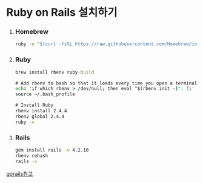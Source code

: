 # Ruby on Rails 설치하기

1. ### Homebrew

   ~~~cmd
   ruby -e "$(curl -fsSL https://raw.githubusercontent.com/Homebrew/install/master/install)"
   ~~~

2. ### Ruby

   ~~~cmd
   brew install rbenv ruby-build
   
   # Add rbenv to bash so that it loads every time you open a terminal
   echo 'if which rbenv > /dev/null; then eval "$(rbenv init -)"; fi' >> ~/.bash_profile
   source ~/.bash_profile
   
   # Install Ruby
   rbenv install 2.4.4
   rbenv global 2.4.4
   ruby -v
   ~~~

3. ### Rails

   ~~~cmd
   gem install rails -v 4.2.10
   rbenv rehash
   rails -v
   ~~~



[gorails참고](https://gorails.com/setup/osx/10.13-high-sierra)